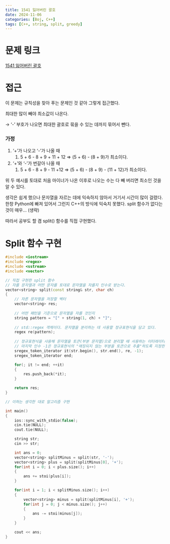 ```yaml
---
title: 1541 잃어버린 괄호
date: 2024-11-06
categories: [Boj, C++]
tags: [C++, string, split, greedy]
---
```


# 문제 링크
[1541 잃어버린 괄호](https://www.acmicpc.net/problem/1541)

# 접근

이 문제는 규칙성을 찾아 푸는 문제인 것 같아 그렇게 접근했다.

최대한 많이 빼야 최소값이 나온다.

→ ‘-’ 부호가 나오면 최대한 괄호로 묶을 수 있는 데까지 묶어서 뺀다.

### 가정

1. ‘+’가 나오고 ‘-’가 나올 때
    1. 5 + 6 - 8 + 9 + 11 + 12 ⇒ (5 + 6) - (8 + 9)가 최소이다.
2. ‘+’와 ‘-’가 번갈아 나올 때
    1. 5 + 6 - 8 + 9 - 11 +12 ⇒ (5 + 6) - (8 + 9) - (11 + 12)가 최소이다.

위 두 예시를 토대로 처음 마이너가 나온 이후로 나오는 수는 다 빼 버리면 최소인 것을 알 수 있다. 

생각은 쉽게 했으나 문자열을 자르는 데에 익숙하지 않아서 거기서 시간이 많이 걸렸다. 한창 Python에 빠져 있어서 그런지 C++의 방식에 익숙치 못했다. split 함수가 없다는 것이 매우… (생략)

따라서 공부도 할 겸 split() 함수를 직접 구현했다.

# Split 함수 구현

```cpp
#include <iostream>
#include <regex>
#include <sstream>
#include <vector>

// 직접 구현한 split 함수
// 자를 문자열과 어떤 문자를 토대로 문자열을 자를지 인수로 받는다. 
vector<string> split(const string& str, char ch)
{
	// 자른 문자열을 저장할 벡터
    vector<string> res;
    
    // 어떤 패턴을 기준으로 문자열을 자를 것인지
    string pattern = "[" + string(1, ch) + "]";
    
    // std::regex 객체이다. 문자열을 분리하는 데 사용할 정규표현식을 담고 있다.
    regex re(pattern);
    
    // 정규표현식을 사용해 문자열을 토큰(부분 문자열)으로 분리할 때 사용하는 이터레이터
    // 마지막 인수 -1은 정규표현식의 "매칭되지 않는 부분을 토큰으로 추출"하도록 지정한다.
    sregex_token_iterator it(str.begin(), str.end(), re, -1);
    sregex_token_iterator end;

    for(; it != end; ++it)
    {
        res.push_back(*it);
    }

    return res;
}

// 이하는 생각한 대로 알고리즘 구현

int main()
{
    ios::sync_with_stdio(false);
    cin.tie(NULL);
    cout.tie(NULL);

    string str;
    cin >> str;

    int ans = 0;
    vector<string> splitMinus = split(str, '-');
    vector<string> plus = split(splitMinus[0], '+');
    for(int i = 0; i < plus.size(); i++)
    {
        ans += stoi(plus[i]);
    }

    for(int i = 1; i < splitMinus.size(); i++)
    {
        vector<string> minus = split(splitMinus[i], '+');
        for(int j = 0; j < minus.size(); j++)
        {
            ans -= stoi(minus[j]);
        }
    }

    cout << ans;
}

```